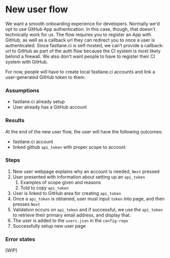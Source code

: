 # New user flow #
We want a smooth onboarding experience for developers. Normally we'd opt to use GitHub App authentication. In this case, though, that doesn't technically work for us. The flow requires you to register an App with GitHub, as well as a callback url they can redirect you to once a user is authenticated. Since fastlane.ci is self-hosted, we can’t provide a callback-url to GitHub as part of the auth flow because the CI system is most likely behind a firewall. We also don't want people to have to register their CI system with GitHub.

For now, people will have to create local fastlane.ci accounts and link a user-generated GitHub token to them.

### Assumptions ###
- fastlane.ci already setup
- User already has a GitHub account

### Results ###
At the end of the new user flow, the user will have the following outcomes:

-  fastlane.ci account
  -  linked github `api_token` with proper scope to account

### Steps ###
1. New user webpage explains why an account is needed, `Next` pressed
1. User presented with information about setting up an `api_token`
    1. Examples of scope given and reasons
    1. Told to copy `api_token`
1. User is linked to GitHub area for creating `api_token`
1. Once a `api_token` is obtained, user must input `token` into page, and then presses `Next`
1. Validation occurs on `api_token` and if successful, we use the `api_token` to retrieve their primary email address, and display that. 
1. The user is added to the `users.json` in the `config-repo`
1. Successfully setup new user page

### Error states ###
[WIP]
